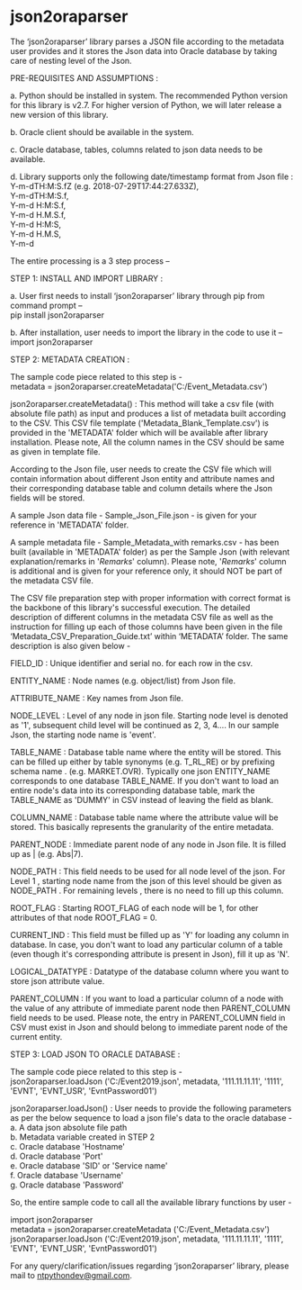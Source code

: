 # json2oraparser

The ‘json2oraparser’ library parses a JSON file according to the metadata user provides and it stores the Json data into Oracle database by taking care of nesting level of the Json.

  
PRE-REQUISITES AND ASSUMPTIONS :

a. Python should be installed in system. The recommended Python version for this library is v2.7. For higher version of Python, we will later release a new version of this library.

b. Oracle client should be available in the system.

c. Oracle database, tables, columns related to json data needs to be available.

d. Library supports only the following date/timestamp format from Json file :  
Y-m-dTH:M:S.fZ (e.g. 2018-07-29T17:44:27.633Z),  
Y-m-dTH:M:S.f,  
Y-m-d H:M:S.f,  
Y-m-d H.M.S.f,  
Y-m-d H:M:S,  
Y-m-d H.M.S,  
Y-m-d  

The entire processing is a 3 step process – 

STEP 1: INSTALL AND IMPORT LIBRARY :

a.	User first needs to install ‘json2oraparser’ library through pip from command prompt –  
pip install json2oraparser

b.	After installation, user needs to import the library in the code to use it –  
import json2oraparser  


STEP 2: METADATA CREATION :

The sample code piece related to this step is -  
metadata = json2oraparser.createMetadata('C:/Event_Metadata.csv')

json2oraparser.createMetadata() : This method will take a csv file (with absolute file path) as input and produces a list of metadata built according to the CSV. This CSV file template ('Metadata_Blank_Template.csv') is provided in the 'METADATA' folder which will be available after library installation. Please note, All the column names in the CSV should be same as given in template file.

According to the Json file, user needs to create the CSV file which will contain information about different Json entity and attribute names and their corresponding database table and column details where the Json fields will be stored.  
 
A sample Json data file - Sample_Json_File.json - is given for your reference in 'METADATA' folder.   

A sample metadata file - Sample_Metadata_with remarks.csv - has been built (available in 'METADATA' folder) as per the Sample Json (with relevant explanation/remarks in '_Remarks_' column). Please note, '_Remarks_' column is additional and is given for your reference only, it should NOT be part of the metadata CSV file.

The CSV file preparation step with proper information with correct format is the backbone of this library's successful execution. The detailed description of different columns in the metadata CSV file as well as the instruction for filling up each of those columns have been given in the file ‘Metadata_CSV_Preparation_Guide.txt’ within ‘METADATA’ folder. The same description is also given below -

FIELD_ID : 
Unique identifier and serial no. for each row in the csv.

ENTITY_NAME : 
Node names (e.g. object/list) from Json file.

ATTRIBUTE_NAME : 
Key names from Json file.

NODE_LEVEL : 
Level of any node in json file. Starting node level is denoted as '1', subsequent child level will be continued as 2, 3, 4.... In our sample Json, the starting node name is 'event'.

TABLE_NAME : 
Database table name where the entity will be stored. This can be filled up either by table synonyms (e.g. T_RL_RE) or by prefixing schema name <SchemaName>.<TableName> (e.g. MARKET.OVR). Typically one json ENTITY_NAME corresponds to one database TABLE_NAME. 
If you don't want to load an entire node's data into its corresponding database table, mark the TABLE_NAME as 'DUMMY' in CSV instead of leaving the field as blank.

COLUMN_NAME : 
Database table name where the attribute value will be stored. This basically represents the granularity of the entire metadata.

PARENT_NODE : 
Immediate parent node of any node in Json file. It is filled up as <parent ENTITY_NAME>|<starting FIELD_ID of that parent node> (e.g. Abs|7).

NODE_PATH : 
This field needs to be used for all node level of the json. For Level 1 , starting node name from the json of this level should be given as NODE_PATH . For remaining levels , there is no need to fill up this column.

ROOT_FLAG : 
Starting ROOT_FLAG of each node will be 1, for other attributes of that node ROOT_FLAG = 0.

CURRENT_IND : 
This field must be filled up as 'Y' for loading any column in database. In case, you don't want to load any particular column of a table (even though it's corresponding attribute is present in Json), fill it up as 'N'.

LOGICAL_DATATYPE : 
Datatype of the database column where you want to store json attribute value.

PARENT_COLUMN : 
If you want to load a particular column of a node with the value of any attribute of immediate parent node then PARENT_COLUMN field needs to be used. Please note, the entry in PARENT_COLUMN field in CSV must exist in Json and should belong to immediate parent node of the current entity.  


STEP 3: LOAD JSON TO ORACLE DATABASE :

The sample code piece related to this step is -  
json2oraparser.loadJson ('C:/Event2019.json', metadata, '111.11.11.11', '1111', 'EVNT', 'EVNT_USR', 'EvntPassword01')

json2oraparser.loadJson() : User needs to provide the following parameters as per the below sequence to load a json file's data to the oracle database -  
a. A data json absolute file path  
b. Metadata variable created in STEP 2  
c. Oracle database 'Hostname'  
d. Oracle database 'Port'  
e. Oracle database 'SID' or 'Service name'  
f. Oracle database 'Username'   
g. Oracle database 'Password'  


So, the entire sample code to call all the available library functions by user -  

import json2oraparser  
metadata = json2oraparser.createMetadata ('C:/Event_Metadata.csv')  
json2oraparser.loadJson ('C:/Event2019.json', metadata, '111.11.11.11', '1111', 'EVNT', 'EVNT_USR', 'EvntPassword01')  


For any query/clarification/issues regarding ‘json2oraparser’ library, please mail to ntpythondev@gmail.com.
